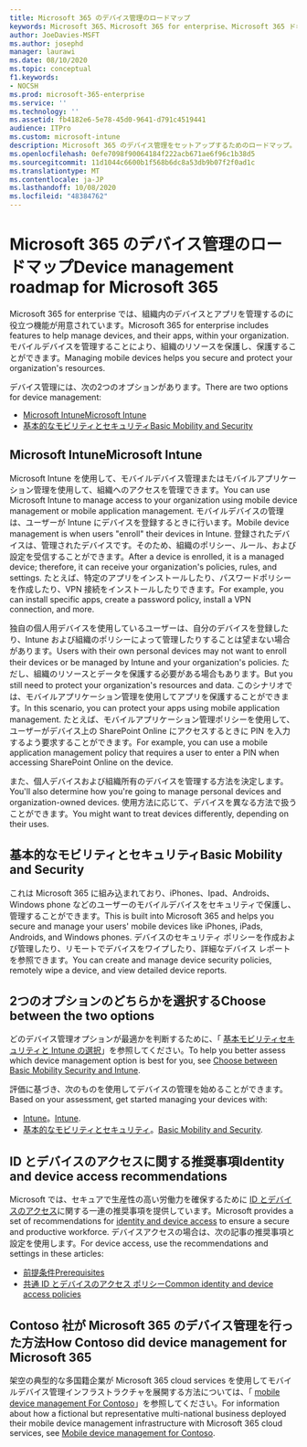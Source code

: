 ```yaml
---
title: Microsoft 365 のデバイス管理のロードマップ
keywords: Microsoft 365、Microsoft 365 for enterprise、Microsoft 365 ドキュメント、モバイルデバイス管理、Intune
author: JoeDavies-MSFT
ms.author: josephd
manager: laurawi
ms.date: 08/10/2020
ms.topic: conceptual
f1.keywords:
- NOCSH
ms.prod: microsoft-365-enterprise
ms.service: ''
ms.technology: ''
ms.assetid: fb4182e6-5e78-45d0-9641-d791c4519441
audience: ITPro
ms.custom: microsoft-intune
description: Microsoft 365 のデバイス管理をセットアップするためのロードマップ。
ms.openlocfilehash: 0efe7098f90064184f222acb671ae6f96c1b38d5
ms.sourcegitcommit: 11d1044c6600b1f568b6dc8a53db9b07f2f0ad1c
ms.translationtype: MT
ms.contentlocale: ja-JP
ms.lasthandoff: 10/08/2020
ms.locfileid: "48384762"
---
```

# <a name="device-management-roadmap-for-microsoft-365"></a><span data-ttu-id="aea98-104">Microsoft 365 のデバイス管理のロードマップ</span><span class="sxs-lookup"><span data-stu-id="aea98-104">Device management roadmap for Microsoft 365</span></span>

<span data-ttu-id="aea98-105">Microsoft 365 for enterprise では、組織内のデバイスとアプリを管理するのに役立つ機能が用意されています。</span><span class="sxs-lookup"><span data-stu-id="aea98-105">Microsoft 365 for enterprise includes features to help manage devices, and their apps, within your organization.</span></span> <span data-ttu-id="aea98-106">モバイルデバイスを管理することにより、組織のリソースを保護し、保護することができます。</span><span class="sxs-lookup"><span data-stu-id="aea98-106">Managing mobile devices helps you secure and protect your organization's resources.</span></span>

<span data-ttu-id="aea98-107">デバイス管理には、次の2つのオプションがあります。</span><span class="sxs-lookup"><span data-stu-id="aea98-107">There are two options for device management:</span></span>

- [<span data-ttu-id="aea98-108">Microsoft Intune</span><span class="sxs-lookup"><span data-stu-id="aea98-108">Microsoft Intune</span></span>](#microsoft-intune)
- [<span data-ttu-id="aea98-109">基本的なモビリティとセキュリティ</span><span class="sxs-lookup"><span data-stu-id="aea98-109">Basic Mobility and Security</span></span>](#basic-mobility-and-security)

## <a name="microsoft-intune"></a><span data-ttu-id="aea98-110">Microsoft Intune</span><span class="sxs-lookup"><span data-stu-id="aea98-110">Microsoft Intune</span></span>

<span data-ttu-id="aea98-111">Microsoft Intune を使用して、モバイルデバイス管理またはモバイルアプリケーション管理を使用して、組織へのアクセスを管理できます。</span><span class="sxs-lookup"><span data-stu-id="aea98-111">You can use Microsoft Intune to manage access to your organization using mobile device management or mobile application management.</span></span> <span data-ttu-id="aea98-112">モバイルデバイスの管理は、ユーザーが Intune にデバイスを登録するときに行います。</span><span class="sxs-lookup"><span data-stu-id="aea98-112">Mobile device management is when users "enroll" their devices in Intune.</span></span> <span data-ttu-id="aea98-113">登録されたデバイスは、管理されたデバイスです。そのため、組織のポリシー、ルール、および設定を受信することができます。</span><span class="sxs-lookup"><span data-stu-id="aea98-113">After a device is enrolled, it is a managed device; therefore, it can receive your organization's  policies, rules, and settings.</span></span> <span data-ttu-id="aea98-114">たとえば、特定のアプリをインストールしたり、パスワードポリシーを作成したり、VPN 接続をインストールしたりできます。</span><span class="sxs-lookup"><span data-stu-id="aea98-114">For example, you can install specific apps, create a password policy, install a VPN connection, and more.</span></span>

<span data-ttu-id="aea98-115">独自の個人用デバイスを使用しているユーザーは、自分のデバイスを登録したり、Intune および組織のポリシーによって管理したりすることは望まない場合があります。</span><span class="sxs-lookup"><span data-stu-id="aea98-115">Users with their own personal devices may not want to enroll their devices or be managed by Intune and your organization's policies.</span></span> <span data-ttu-id="aea98-116">ただし、組織のリソースとデータを保護する必要がある場合もあります。</span><span class="sxs-lookup"><span data-stu-id="aea98-116">But you still need to protect your organization's resources and data.</span></span> <span data-ttu-id="aea98-117">このシナリオでは、モバイルアプリケーション管理を使用してアプリを保護することができます。</span><span class="sxs-lookup"><span data-stu-id="aea98-117">In this scenario, you can protect your apps using mobile application management.</span></span> <span data-ttu-id="aea98-118">たとえば、モバイルアプリケーション管理ポリシーを使用して、ユーザーがデバイス上の SharePoint Online にアクセスするときに PIN を入力するよう要求することができます。</span><span class="sxs-lookup"><span data-stu-id="aea98-118">For example, you can use a mobile application management policy that requires a user to enter a PIN when accessing SharePoint Online on the device.</span></span>

<span data-ttu-id="aea98-119">また、個人デバイスおよび組織所有のデバイスを管理する方法を決定します。</span><span class="sxs-lookup"><span data-stu-id="aea98-119">You'll also determine how you're going to manage personal devices and organization-owned devices.</span></span> <span data-ttu-id="aea98-120">使用方法に応じて、デバイスを異なる方法で扱うことができます。</span><span class="sxs-lookup"><span data-stu-id="aea98-120">You might want to treat devices differently, depending on their uses.</span></span>

## <a name="basic-mobility-and-security"></a><span data-ttu-id="aea98-121">基本的なモビリティとセキュリティ</span><span class="sxs-lookup"><span data-stu-id="aea98-121">Basic Mobility and Security</span></span>

<span data-ttu-id="aea98-122">これは Microsoft 365 に組み込まれており、iPhones、Ipad、Androids、Windows phone などのユーザーのモバイルデバイスをセキュリティで保護し、管理することができます。</span><span class="sxs-lookup"><span data-stu-id="aea98-122">This is built into Microsoft 365 and helps you secure and manage your users' mobile devices like iPhones, iPads, Androids, and Windows phones.</span></span> <span data-ttu-id="aea98-123">デバイスのセキュリティ ポリシーを作成および管理したり、リモートでデバイスをワイプしたり、詳細なデバイス レポートを参照できます。</span><span class="sxs-lookup"><span data-stu-id="aea98-123">You can create and manage device security policies, remotely wipe a device, and view detailed device reports.</span></span>

## <a name="choose-between-the-two-options"></a><span data-ttu-id="aea98-124">2つのオプションのどちらかを選択する</span><span class="sxs-lookup"><span data-stu-id="aea98-124">Choose between the two options</span></span>

<span data-ttu-id="aea98-125">どのデバイス管理オプションが最適かを判断するために、「 [基本モビリティセキュリティと Intune の選択](https://docs.microsoft.com/office365/securitycompliance/choose-between-mdm-and-intune)」を参照してください。</span><span class="sxs-lookup"><span data-stu-id="aea98-125">To help you better assess which device management option is best for you, see [Choose between Basic Mobility Security and Intune](https://docs.microsoft.com/office365/securitycompliance/choose-between-mdm-and-intune).</span></span>

<span data-ttu-id="aea98-126">評価に基づき、次のものを使用してデバイスの管理を始めることができます。</span><span class="sxs-lookup"><span data-stu-id="aea98-126">Based on your assessment, get started managing your devices with:</span></span>

- <span data-ttu-id="aea98-127">[Intune](https://docs.microsoft.com/mem/intune/fundamentals/planning-guide)。</span><span class="sxs-lookup"><span data-stu-id="aea98-127">[Intune](https://docs.microsoft.com/mem/intune/fundamentals/planning-guide).</span></span>
- <span data-ttu-id="aea98-128">[基本的なモビリティとセキュリティ](https://support.microsoft.com/office/set-up-basic-mobility-and-security-dd892318-bc44-4eb1-af00-9db5430be3cd)。</span><span class="sxs-lookup"><span data-stu-id="aea98-128">[Basic Mobility and Security](https://support.microsoft.com/office/set-up-basic-mobility-and-security-dd892318-bc44-4eb1-af00-9db5430be3cd).</span></span>
 
## <a name="identity-and-device-access-recommendations"></a><span data-ttu-id="aea98-129">ID とデバイスのアクセスに関する推奨事項</span><span class="sxs-lookup"><span data-stu-id="aea98-129">Identity and device access recommendations</span></span>

<span data-ttu-id="aea98-130">Microsoft では、セキュアで生産性の高い労働力を確保するために [ID とデバイスのアクセス](microsoft-365-policies-configurations.md)に関する一連の推奨事項を提供しています。</span><span class="sxs-lookup"><span data-stu-id="aea98-130">Microsoft provides a set of recommendations for [identity and device access](microsoft-365-policies-configurations.md) to ensure a secure and productive workforce.</span></span> <span data-ttu-id="aea98-131">デバイスアクセスの場合は、次の記事の推奨事項と設定を使用します。</span><span class="sxs-lookup"><span data-stu-id="aea98-131">For device access, use the recommendations and settings in these articles:</span></span>

- [<span data-ttu-id="aea98-132">前提条件</span><span class="sxs-lookup"><span data-stu-id="aea98-132">Prerequisites</span></span>](identity-access-prerequisites.md)
- [<span data-ttu-id="aea98-133">共通 ID とデバイスのアクセス ポリシー</span><span class="sxs-lookup"><span data-stu-id="aea98-133">Common identity and device access policies</span></span>](identity-access-policies.md)

## <a name="how-contoso-did-device-management-for-microsoft-365"></a><span data-ttu-id="aea98-134">Contoso 社が Microsoft 365 のデバイス管理を行った方法</span><span class="sxs-lookup"><span data-stu-id="aea98-134">How Contoso did device management for Microsoft 365</span></span>

<span data-ttu-id="aea98-135">架空の典型的な多国籍企業が Microsoft 365 cloud services を使用してモバイルデバイス管理インフラストラクチャを展開する方法については、「 [mobile device management For Contoso](contoso-mdm.md)」を参照してください。</span><span class="sxs-lookup"><span data-stu-id="aea98-135">For information about how a fictional but representative multi-national business deployed their mobile device management infrastructure with Microsoft 365 cloud services, see [Mobile device management for Contoso](contoso-mdm.md).</span></span>
